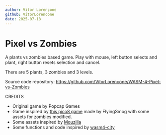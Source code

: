 ```yaml
---
author: Vitor Lorençone
github: VitorLorencone
date: 2025-07-18
---
```


# Pixel vs Zombies

A plants vs zombies based game.
Play with mouse, left button selects and plant, right button resets selection and cancel.

There are 5 plants, 3 zombies and 3 levels.

Source code repository: https://github.com/VitorLorencone/WASM-4-Pixel-vs-Zombies

CREDITS
- Original game by Popcap Games
- Game inspired by [this pico8 game](https://www.lexaloffle.com/bbs/?tid=42252) made by FlyingSmog with some assets for zombies modified.
- Some assets inspired by [Mouzilla](https://gamejolt.com/p/8bit-plants-vs-zombies-plants-gba9swd3)
- Some functions and code inspired by [wasm4-city](https://github.com/jzeiber/wasm4-city/tree/master)
